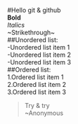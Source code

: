 #Hello git & github  
**Bold**  
*Italics*  
~Strikethrough~  
##Unordered list:  
-Unordered list item 1  
-Unordered list item 2  
-Unordered list item 3  
##Ordered list:  
1.Ordered list item 1  
2.Ordered list item 2  
3.Ordered list item 3  
>Try & try  
>~Anonymous  